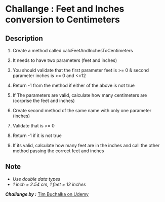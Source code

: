 # Challange :  Feet and Inches conversion to Centimeters

## Description

1. Create a method called calcFeetAndInchesToCentimeters

2. It needs to have two parameters (feet and inches)

3. You should validate that the first parameter feet is >= 0 & second parameter inches is >= 0 and <=12

4. Return -1 from the method if either of the above is not true

5. If The parameters are valid, calculate how many centimeters are (corprise the feet and inches)



6. Create second method of the same name with only one parameter (inches)

7. Validate that is >= 0

8. Return -1 if it is not true

9. If its valid, calculate how many feet are in the inches and call the other method passing the correct feet and inches


## Note
- *Use double data types*
- *1 inch = 2.54 cm, 1 feet = 12 inches* 

***Challange by :*** [Tim Buchalka on Udemy](https://www.udemy.com/course/java-the-complete-java-developer-course/)
